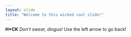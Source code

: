 ```yaml
---
layout: slide
title: "Welcome to this wicked cool slide!"
---
```

<strong>H*CK</strong>
<em>Don't swear, dingus!</em>
Use the left arrow to go back!
